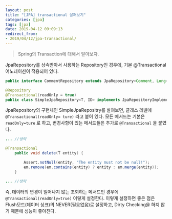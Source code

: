 ```yaml
---
layout: post
title: "[JPA] transactional 살펴보기"
categories: [jpa]
tags: [jpa]
date: 2019-04-12 09:09:13
redirect_from: 
- 2019/04/12/jpa-transactional/
---
```

> Spring의 Transaction에 대해서 알아보자.

JpaRepository를 상속받아서 사용하는 Repository인 경우에, 기본 @Transactional 어노테이션이 적용되어 있다.

```java
public interface CommentRepository extends JpaRepository<Comment, Long> 
```

```java
@Repository
@Transactional(readOnly = true)
public class SimpleJpaRepository<T, ID> implements JpaRepositoryImplementation<T, ID> {
```

JpaRepository의 구현체인 SimpleJpaRepositry를 살펴보면, 클래스 레벨에 `@Transactional(readOnly= ture)` 라고 붙어 있다. 모든 메서드는 기본은 `readOnly=ture` 로 하고, 변경사항이 있는 메서드들은 추가로 `@Transactional` 을 붙였다.

```java
... //생략

@Transactional
    public void delete(T entity) {

        Assert.notNull(entity, "The entity must not be null!");
        em.remove(em.contains(entity) ? entity : em.merge(entity));
    }

... //생략
```

즉, 데이터의 변경이 일어나지 않는 조회하는 메서드인 경우에 `@Transactional(readOnly=true)` 이렇게 설정한다. 이렇게 설정하면 좋은 점은 Flush모드(데이터 싱크)의 NEVER(필요없음)로 설정하고, Dirty Checking을 하지 않기 때문에 성능이 좋아진다.